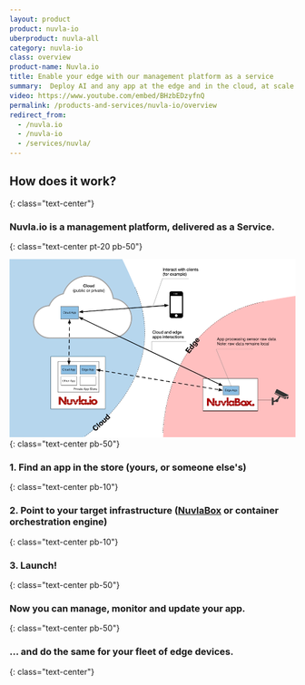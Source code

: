 ```yaml
---
layout: product
product: nuvla-io
uberproduct: nuvla-all
category: nuvla-io
class: overview
product-name: Nuvla.io
title: Enable your edge with our management platform as a service
summary:  Deploy AI and any app at the edge and in the cloud, at scale.
video: https://www.youtube.com/embed/BHzbEDzyfnQ
permalink: /products-and-services/nuvla-io/overview
redirect_from:
  - /nuvla.io
  - /nuvla-io
  - /services/nuvla/
---
```


## How does it work?
{: class="text-center"}

### Nuvla.io is a management platform, delivered as a Service.
{: class="text-center pt-20 pb-50"}

![Nuvla.io Overview](/img/content/diagrams/nuvla-io-overview.png "Nuvla.io Overview")
{: class="text-center pb-50"}

### 1. Find an app in the store (yours, or someone else's)
{: class="text-center pb-10"} 
### 2. Point to your target infrastructure ([NuvlaBox](/products-and-services/nuvlabox/overview) or container orchestration engine)
{: class="text-center pb-10"}
### 3. Launch!
{: class="text-center pb-50"}

### Now you can manage, monitor and update your app.
{: class="text-center pb-50"}
 
### **... and do the same for your fleet of edge devices.**
{: class="text-center"}
